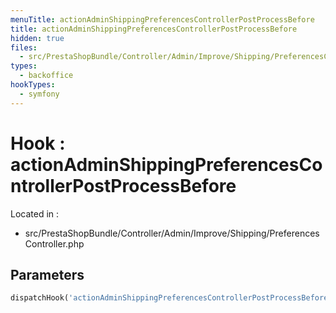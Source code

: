```yaml
---
menuTitle: actionAdminShippingPreferencesControllerPostProcessBefore
title: actionAdminShippingPreferencesControllerPostProcessBefore
hidden: true
files:
  - src/PrestaShopBundle/Controller/Admin/Improve/Shipping/PreferencesController.php
types:
  - backoffice
hookTypes:
  - symfony
---
```


# Hook : actionAdminShippingPreferencesControllerPostProcessBefore

Located in :

  - src/PrestaShopBundle/Controller/Admin/Improve/Shipping/PreferencesController.php

## Parameters

```php
dispatchHook('actionAdminShippingPreferencesControllerPostProcessBefore', ['controller' => $this]);
```
